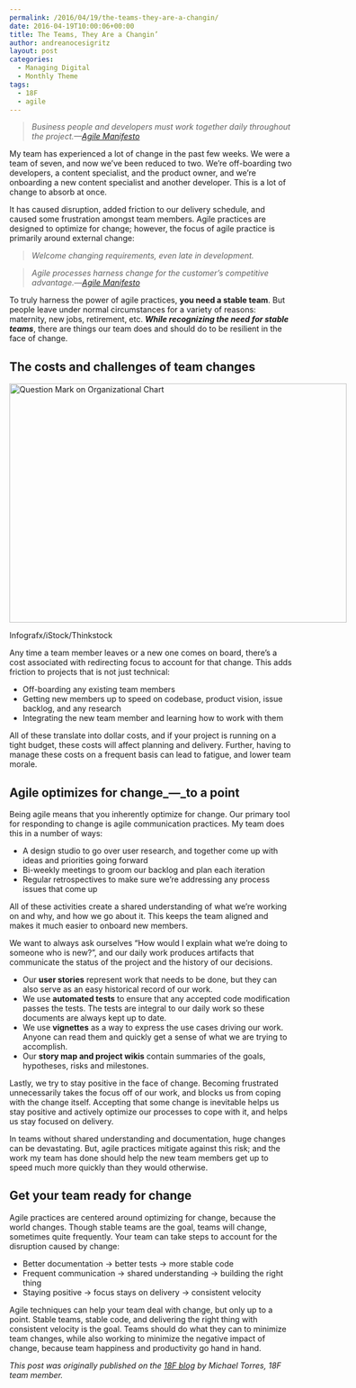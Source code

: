 ```yaml
---
permalink: /2016/04/19/the-teams-they-are-a-changin/
date: 2016-04-19T10:00:06+00:00
title: The Teams, They Are a Changin’
author: andreanocesigritz
layout: post
categories:
  - Managing Digital
  - Monthly Theme
tags:
  - 18F
  - agile
---
```


> _Business people and developers must work together daily throughout the project.—[Agile Manifesto](http://www.agilemanifesto.org/)_

My team has experienced a lot of change in the past few weeks. We were a team of seven, and now we’ve been reduced to two. We’re off-boarding two developers, a content specialist, and the product owner, and we’re onboarding a new content specialist and another developer. This is a lot of change to absorb at once.

It has caused disruption, added friction to our delivery schedule, and caused some frustration amongst team members. Agile practices are designed to optimize for change; however, the focus of agile practice is primarily around external change:

> _Welcome changing requirements, even late in development._
  
>  _Agile processes harness change for the customer&#8217;s competitive advantage._—_[Agile Manifesto](http://www.agilemanifesto.org/)_

To truly harness the power of agile practices, **you need a stable team**. But people leave under normal circumstances for a variety of reasons: maternity, new jobs, retirement, etc. **_While recognizing the need for stable teams_**, there are things our team does and should do to be resilient in the face of change.

## The costs and challenges of team changes

<div id="attachment_332962" style="width: 610px" class="wp-caption aligncenter">
  <img class="size-full wp-image-332962" src="https://s3.amazonaws.com/sitesusa/wp-content/uploads/sites/212/2015/12/600-x-425-Question-Mark-on-Organizational-Chart-Business-Concept-Infografx-iStock-Thinkstock-488059434.jpg" alt="Question Mark on Organizational Chart" width="600" height="425" />
  
  <p class="wp-caption-text">
    Infografx/iStock/Thinkstock
  </p>
</div>

Any time a team member leaves or a new one comes on board, there’s a cost associated with redirecting focus to account for that change. This adds friction to projects that is not just technical:

  * Off-boarding any existing team members
  * Getting new members up to speed on codebase, product vision, issue backlog, and any research
  * Integrating the new team member and learning how to work with them

All of these translate into dollar costs, and if your project is running on a tight budget, these costs will affect planning and delivery. Further, having to manage these costs on a frequent basis can lead to fatigue, and lower team morale.

## Agile optimizes for change_—_to a point

Being agile means that you inherently optimize for change. Our primary tool for responding to change is agile communication practices. My team does this in a number of ways:

  * A design studio to go over user research, and together come up with ideas and priorities going forward
  * Bi-weekly meetings to groom our backlog and plan each iteration
  * Regular retrospectives to make sure we’re addressing any process issues that come up

All of these activities create a shared understanding of what we’re working on and why, and how we go about it. This keeps the team aligned and makes it much easier to onboard new members.

We want to always ask ourselves “How would I explain what we’re doing to someone who is new?”, and our daily work produces artifacts that communicate the status of the project and the history of our decisions.

  * Our **user stories** represent work that needs to be done, but they can also serve as an easy historical record of our work.
  * We use **automated tests** to ensure that any accepted code modification passes the tests. The tests are integral to our daily work so these documents are always kept up to date.
  * We use **vignettes** as a way to express the use cases driving our work. Anyone can read them and quickly get a sense of what we are trying to accomplish.
  * Our **story map and project wikis** contain summaries of the goals, hypotheses, risks and milestones.

Lastly, we try to stay positive in the face of change. Becoming frustrated unnecessarily takes the focus off of our work, and blocks us from coping with the change itself. Accepting that some change is inevitable helps us stay positive and actively optimize our processes to cope with it, and helps us stay focused on delivery.

In teams without shared understanding and documentation, huge changes can be devastating. But, agile practices mitigate against this risk; and the work my team has done should help the new team members get up to speed much more quickly than they would otherwise.

## Get your team ready for change

Agile practices are centered around optimizing for change, because the world changes. Though stable teams are the goal, teams will change, sometimes quite frequently. Your team can take steps to account for the disruption caused by change:

  * Better documentation → better tests → more stable code
  * Frequent communication → shared understanding → building the right thing
  * Staying positive → focus stays on delivery → consistent velocity

Agile techniques can help your team deal with change, but only up to a point. Stable teams, stable code, and delivering the right thing with consistent velocity is the goal. Teams should do what they can to minimize team changes, while also working to minimize the negative impact of change, because team happiness and productivity go hand in hand.

<div class="hdivider">
</div>

_This post was originally published on the [18F blog](https://18f.gsa.gov/blog/) by Michael Torres, 18F team member._